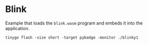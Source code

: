 # Blink

Example that loads the `blink.wasm` program and embeds it into the application.

```
tinygo flash -size short -target pybadge -monitor ./blinky1
```
